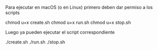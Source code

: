 Para ejecutar en macOS (o en Linux) primero deben dar permiso a los scripts

chmod u+x create.sh
chmod u+x run.sh
chmod u+x stop.sh

Luego ya pueden ejecutar el script correspondiente

./create.sh
./run.sh
./stop.sh